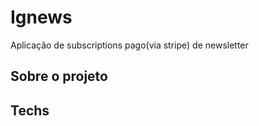 <h1>Ignews</h1>

<p>Aplicação de subscriptions pago(via stripe) de newsletter</p>

<h2>Sobre o projeto</h2>

<h2>Techs</h2>
